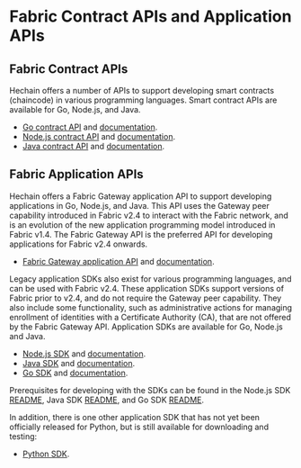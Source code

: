 # Fabric Contract APIs and Application APIs

## Fabric Contract APIs

Hechain offers a number of APIs to support developing smart contracts (chaincode) in various programming languages.
Smart contract APIs are available for Go, Node.js, and Java.

* [Go contract API](https://github.com/hyperledger/fabric-contract-api-go) and [documentation](https://pkg.go.dev/github.com/hyperledger/fabric-contract-api-go).
* [Node.js contract API](https://github.com/hyperledger/fabric-chaincode-node) and [documentation](https://hyperledger.github.io/fabric-chaincode-node/).
* [Java contract API](https://github.com/hyperledger/fabric-chaincode-java) and [documentation](https://hyperledger.github.io/fabric-chaincode-java/).

## Fabric Application APIs

Hechain offers a Fabric Gateway application API to support developing applications in Go, Node.js, and Java. This API uses the Gateway peer capability introduced in Fabric v2.4 to interact with the Fabric network, and is an evolution of the new application programming model introduced in Fabric v1.4. The Fabric Gateway API is the preferred API for developing applications for Fabric v2.4 onwards.

* [Fabric Gateway application API](https://github.com/hyperledger/fabric-gateway) and [documentation](https://hyperledger.github.io/fabric-gateway/).

Legacy application SDKs also exist for various programming languages, and can be used with Fabric v2.4. These application SDKs support versions of Fabric prior to v2.4, and do not require the Gateway peer capability. They also include some functionality, such as administrative actions for managing enrollment of identities with a Certificate Authority (CA), that are not offered by the Fabric Gateway API. Application SDKs are available for Go, Node.js and Java.

* [Node.js SDK](https://github.com/hyperledger/fabric-sdk-node) and [documentation](https://hyperledger.github.io/fabric-sdk-node/).
* [Java SDK](https://github.com/hyperledger/fabric-gateway-java) and [documentation](https://hyperledger.github.io/fabric-gateway-java/).
* [Go SDK](https://github.com/hyperledger/fabric-sdk-go) and [documentation](https://pkg.go.dev/github.com/hyperledger/fabric-sdk-go/).

Prerequisites for developing with the SDKs can be found in the
Node.js SDK [README](https://github.com/hyperledger/fabric-sdk-node#build-and-test),
Java SDK [README](https://github.com/hyperledger/fabric-gateway-java/blob/main/README.md), and
Go SDK [README](https://github.com/hyperledger/fabric-sdk-go/blob/main/README.md).

In addition, there is one other application SDK that has not yet been
officially released for Python, but is still available for downloading and testing:

* [Python SDK](https://github.com/hyperledger/fabric-sdk-py).
